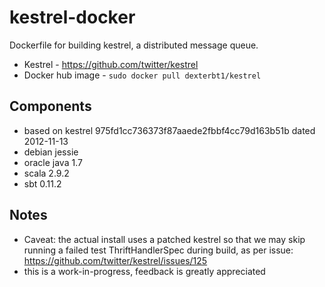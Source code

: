 kestrel-docker
==============

Dockerfile for building kestrel, a distributed message queue.

- Kestrel - https://github.com/twitter/kestrel
- Docker hub image - `sudo docker pull dexterbt1/kestrel`


Components
----------
- based on kestrel 975fd1cc736373f87aaede2fbbf4cc79d163b51b dated 2012-11-13
- debian jessie
- oracle java 1.7
- scala 2.9.2
- sbt 0.11.2




Notes
-----
- Caveat: the actual install uses a patched kestrel so that we may skip running a failed 
  test ThriftHandlerSpec during build, as per issue: https://github.com/twitter/kestrel/issues/125
- this is a work-in-progress, feedback is greatly appreciated

